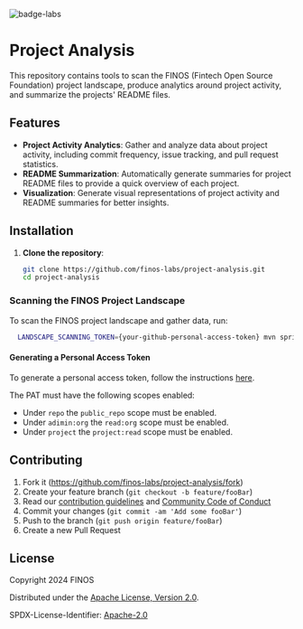 ![badge-labs](https://user-images.githubusercontent.com/327285/230928932-7c75f8ed-e57b-41db-9fb7-a292a13a1e58.svg)

# Project Analysis

This repository contains tools to scan the FINOS (Fintech Open Source Foundation) project landscape, produce analytics around project activity, and summarize the projects' README files.

## Features

- **Project Activity Analytics**: Gather and analyze data about project activity, including commit frequency, issue tracking, and pull request statistics.
- **README Summarization**: Automatically generate summaries for project README files to provide a quick overview of each project.
- **Visualization**: Generate visual representations of project activity and README summaries for better insights.

## Installation

1. **Clone the repository**:
    ```sh
    git clone https://github.com/finos-labs/project-analysis.git
    cd project-analysis
    ```

### Scanning the FINOS Project Landscape

To scan the FINOS project landscape and gather data, run:
```sh
  LANDSCAPE_SCANNING_TOKEN={your-github-personal-access-token} mvn spring-boot:run -Dspring-boot.run.profiles=local,summarize -DskipTests
```
#### Generating a Personal Access Token

To generate a personal access token, follow the instructions [here](https://docs.github.com/en/github/authenticating-to-github/creating-a-personal-access-token).

The PAT must have the following scopes enabled:
- Under `repo` the `public_repo` scope must be enabled.
- Under  `adimin:org` the `read:org` scope must be enabled.
- Under `project` the `project:read` scope must be enabled.

## Contributing

1. Fork it (<https://github.com/finos-labs/project-analysis/fork>)
2. Create your feature branch (`git checkout -b feature/fooBar`)
3. Read our [contribution guidelines](.github/CONTRIBUTING.md) and [Community Code of Conduct](https://www.finos.org/code-of-conduct)
4. Commit your changes (`git commit -am 'Add some fooBar'`)
5. Push to the branch (`git push origin feature/fooBar`)
6. Create a new Pull Request

## License

Copyright 2024 FINOS

Distributed under the [Apache License, Version 2.0](http://www.apache.org/licenses/LICENSE-2.0).

SPDX-License-Identifier: [Apache-2.0](https://spdx.org/licenses/Apache-2.0)

